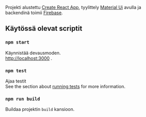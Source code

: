 Projekti alustettu [Create React App](https://github.com/facebook/create-react-app), tyylittely [Material Ui](https://material-ui.com/) avulla ja backendinä toimii [Firebase](https://firebase.google.com/).




## Käytössä olevat scriptit

### `npm start`

Käynnistää devausmoden.<br />
[http://localhost:3000](http://localhost:3000) .


### `npm test`

Ajaa testit<br />
See the section about [running tests](https://facebook.github.io/create-react-app/docs/running-tests) for more information.

### `npm run build`

Buildaa projektin `build` kansioon.<br />
